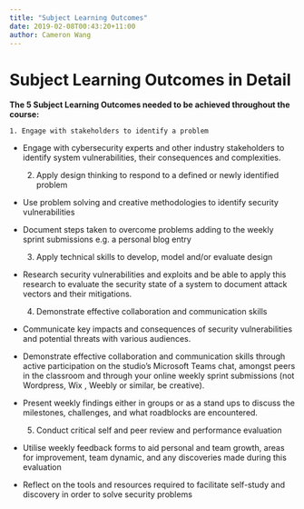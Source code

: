 ```yaml
---
title: "Subject Learning Outcomes"
date: 2019-02-08T00:43:20+11:00
author: Cameron Wang
---
```

# Subject Learning Outcomes in Detail
**The 5 Subject Learning Outcomes needed to be achieved throughout the course:**

	1. Engage with stakeholders to identify a problem

- Engage with cybersecurity experts and other industry stakeholders to identify system vulnerabilities, their consequences and complexities.


	2. Apply design thinking to respond to a defined or newly identified problem

- Use problem solving and creative methodologies to identify security vulnerabilities
- Document steps taken to overcome problems adding to the weekly sprint submissions e.g. a personal blog entry


	3. Apply technical skills to develop, model and/or evaluate design

- Research security vulnerabilities and exploits and be able to apply this research to evaluate the security state of a system to document attack vectors and their mitigations.


	4. Demonstrate effective collaboration and communication skills

- Communicate key impacts and consequences of security vulnerabilities and potential threats with various audiences.
- Demonstrate effective collaboration and communication skills through active participation on the studio’s Microsoft Teams chat, amongst peers in the classroom and through your online weekly sprint submissions (not Wordpress, Wix , Weebly or similar, be creative).
- Present weekly findings either in groups or as a stand ups to discuss the milestones, challenges, and what roadblocks are encountered.


	5. Conduct critical self and peer review and performance evaluation

- Utilise weekly feedback forms to aid personal and team growth, areas for improvement, team dynamic, and any discoveries made during this evaluation
- Reflect on the tools and resources required to facilitate self-study and discovery in order to solve security problems
